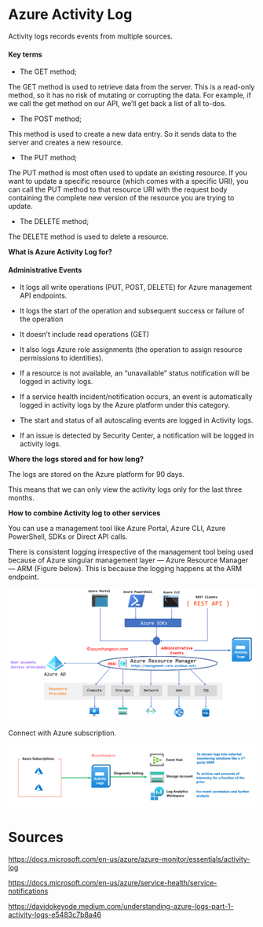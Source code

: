 # Azure Activity Log

Activity logs records events from multiple sources.

#### Key terms

- The GET method;

The GET method is used to retrieve data from the server. This is a read-only method, so it has no risk of mutating or corrupting the data. For example, if we call the get method on our API, we’ll get back a list of all to-dos.

- The POST method;

This method is used to create a new data entry.
So it sends data to the server and creates a new resource.


- The PUT method;

The PUT method is most often used to update an existing resource. If you want to update a specific resource (which comes with a specific URI), you can call the PUT method to that resource URI with the request body containing the complete new version of the resource you are trying to update.


- The DELETE method;

The DELETE method is used to delete a resource.

**What is Azure Activity Log for?**


#### Administrative Events

- It logs all write operations (PUT, POST, DELETE) for Azure management API endpoints. 

- It logs the start of the operation and subsequent success or failure of the operation

- It doesn’t include read operations (GET)

- It also logs Azure role assignments (the operation to assign resource permissions to identities).

- If a resource is not available, an “unavailable” status notification will be logged in activity logs.

- If a service health incident/notification occurs, an event is automatically logged in activity logs by the Azure platform under this category.

- The start and status of all autoscaling events are logged in Activity logs.

- If an issue is detected by Security Center, a notification will be logged in activity logs.

**Where the logs stored and for how long?**

The logs are stored on the Azure platform for 90 days.

This means that we can only view the activity logs only for the last three months.

**How to combine Activity log to other services**

You can use a management tool like Azure Portal, Azure CLI, Azure PowerShell, SDKs or Direct API calls.

There is consistent logging irrespective of the management tool being used because of Azure singular management layer — Azure Resource Manager — ARM (Figure below). This is because the logging happens at the ARM endpoint.


![Activitylog](../../00_includes/AZactivityLog.png)

Connect with Azure subscription.

![connect with subscr](../../00_includes/AZAppconfig02.png)

# Sources

https://docs.microsoft.com/en-us/azure/azure-monitor/essentials/activity-log

https://docs.microsoft.com/en-us/azure/service-health/service-notifications

https://davidokeyode.medium.com/understanding-azure-logs-part-1-activity-logs-e5483c7b8a46

